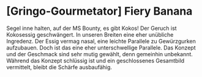 # \[Gringo-Gourmetator\] Fiery Banana

Segel inne halten, auf der MS Bounty, es gibt Kokos! Der Geruch ist Kokosessig geschwängert. In unseren Breiten eine eher unübliche Ingredenz. Der Essig vermag nasal, eine leichte Parallele zu Gewürzgurken aufzubauen. Doch ist das eine eher unterschwellige Parallele. Das Konzept und der Geschmack sind sehr mutig gewählt, denn gemeinhin unbekannt. Während das Konzept schlüssig ist und ein geschlossenes Gesamtbild vermittelt, bleibt die Schärfe ausbaufähig.

